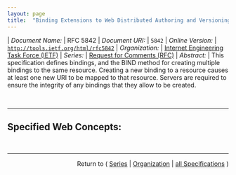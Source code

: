 ```yaml
---
layout: page
title:  "Binding Extensions to Web Distributed Authoring and Versioning (WebDAV)"
---
```


| *Document Name:* | RFC 5842
| *Document URI:* | `5842`
| *Online Version:* | [`http://tools.ietf.org/html/rfc5842`](http://tools.ietf.org/html/rfc5842)
| *Organization:* | [Internet Engineering Task Force (IETF)](..  "List of specification series by this organization")
| *Series:* | [Request for Comments (RFC)](.  "List of specifications in this series")
| *Abstract:* | This specification defines bindings, and the BIND method for creating multiple bindings to the same resource. Creating a new binding to a resource causes at least one new URI to be mapped to that resource. Servers are required to ensure the integrity of any bindings that they allow to be created.

<br/>
<hr/>

## Specified Web Concepts:



<br/>
<hr/>

<p style="text-align: right">Return to ( <a href="./">Series</a> | <a href="../">Organization</a> | <a href="../../">all Specifications</a> )</p>